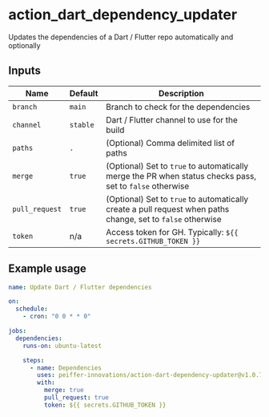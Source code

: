 # action_dart_dependency_updater

Updates the dependencies of a Dart / Flutter repo automatically and optionally 

## Inputs

Name           | Default    | Description
---------------|------------|-------------
`branch`       | `main`     | Branch to check for the dependencies
`channel`      | `stable`   | Dart / Flutter channel to use for the build
`paths`        | `.`      | (Optional) Comma delimited list of paths
`merge`        | `true`     | (Optional) Set to `true` to automatically merge the PR when status checks pass, set to `false` otherwise
`pull_request` | `true`     | (Optional) Set to `true` to automatically create a pull request when paths change, set to `false` otherwise
`token`        | n/a        | Access token for GH.  Typically: `${{ secrets.GITHUB_TOKEN }}`


## Example usage

```yaml
name: Update Dart / Flutter dependencies

on:
  schedule:
    - cron: "0 0 * * 0"

jobs:
  dependencies:
    runs-on: ubuntu-latest

    steps:
      - name: Dependencies
        uses: peiffer-innovations/action-dart-dependency-updater@v1.0.7
        with:
          merge: true
          pull_request: true
          token: ${{ secrets.GITHUB_TOKEN }}
```

